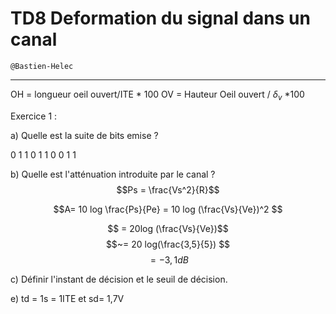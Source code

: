 # TD8 Deformation du signal dans un canal 

```
@Bastien-Helec
```

---

OH = longueur oeil ouvert/ITE * 100
OV = Hauteur Oeil ouvert / $\delta_v$ *100


Exercice 1 :

a) Quelle est la suite de bits emise ?

0 1 1 0 1 1 0 0 1 1

b) Quelle est l'atténuation introduite par le canal ? 
$$Ps = \frac{Vs^2}{R}$$

$$A= 10 log \frac{Ps}{Pe} = 10 log (\frac{Vs}{Ve})^2 $$

$$ = 20log (\frac{Vs}{Ve})$$
$$~= 20 log(\frac{3,5}{5}) $$
$$ = -3,1 dB $$

c) Définir l'instant de décision et le seuil de décision. 



e) td = 1s = 1ITE et sd= 1,7V 

